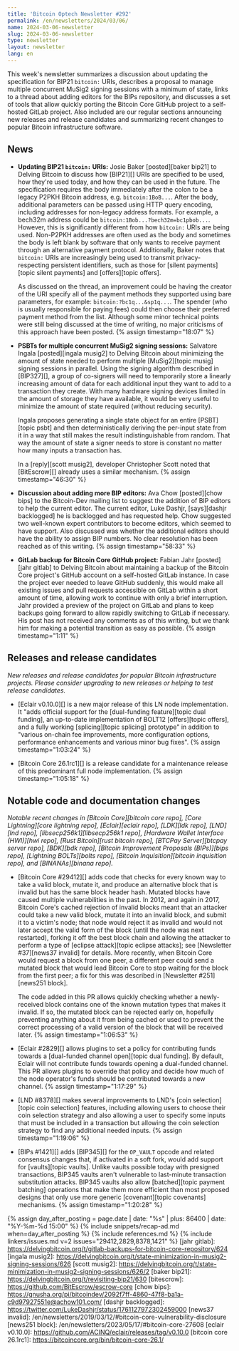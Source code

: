 ```yaml
---
title: 'Bitcoin Optech Newsletter #292'
permalink: /en/newsletters/2024/03/06/
name: 2024-03-06-newsletter
slug: 2024-03-06-newsletter
type: newsletter
layout: newsletter
lang: en
---
```

This week's newsletter summarizes a discussion about updating the
specification for BIP21 `bitcoin:` URIs, describes a proposal to manage
multiple concurrent MuSig2 signing sessions with a minimum of state,
links to a thread about adding editors for the BIPs repository, and
discusses a set of tools that allow quickly porting the Bitcoin Core
GitHub project to a self-hosted GitLab project.  Also included are our
regular sections announcing new releases and release candidates and summarizing
recent changes to popular Bitcoin infrastructure software.

## News

- **Updating BIP21 `bitcoin:` URIs:** Josie Baker [posted][baker bip21]
  to Delving Bitcoin to discuss how [BIP21][] URIs are specified to be
  used, how they're used today, and how they can be used in the future.
  The specification requires the body immediately after the colon to be
  a legacy P2PKH Bitcoin address, e.g. `bitcoin:1BoB...`.  After the
  body, additional parameters can be passed using HTTP query encoding,
  including addresses for non-legacy address formats.  For example, a
  bech32m address could be `bitcoin:1Bob...?bech32m=bc1pbob...`.
  However, this is significantly different from how `bitcoin:` URIs are
  being used.  Non-P2PKH addresses are often used as the body and
  sometimes the body is left blank by software that only wants to
  receive payment through an alternative payment protocol.
  Additionally, Baker notes that `bitcoin:` URIs are increasingly being
  used to transmit privacy-respecting persistent identifiers, such as
  those for [silent payments][topic silent payments] and [offers][topic
  offers].

    As discussed on the thread, an improvement could be having the
    creator of the URI specify all of the payment methods they supported
    using bare parameters, for example: `bitcoin:?bc1q...&sp1q...`.  The
    spender (who is usually responsible for paying fees) could then
    choose their preferred payment method from the list.  Although some
    minor technical points were still being discussed at the time of
    writing, no major criticisms of this approach have been posted. {% assign timestamp="18:07" %}

- **PSBTs for multiple concurrent MuSig2 signing sessions:** Salvatore
  Ingala [posted][ingala musig2] to Delving Bitcoin about minimizing the
  amount of state needed to perform multiple [MuSig2][topic musig]
  signing sessions in parallel.  Using the signing algorithm described
  in [BIP327][], a group of co-signers will need to temporarily store a
  linearly increasing amount of data for each additional input they want
  to add to a transaction they create.  With many hardware signing
  devices limited in the amount of storage they have available, it would
  be very useful to minimize the amount of state required (without
  reducing security).

  Ingala proposes generating a single state object for an entire
  [PSBT][topic psbt] and then deterministically deriving the per-input
  state from it in a way that still makes the result indistinguishable
  from random.  That way the amount of state a signer needs to store is
  constant no matter how many inputs a transaction has.

  In a [reply][scott musig2], developer Christopher Scott noted that
  [BitEscrow][] already uses a similar mechanism. {% assign timestamp="46:30" %}

- **Discussion about adding more BIP editors:** Ava Chow [posted][chow
  bips] to the Bitcoin-Dev mailing list to suggest the addition of BIP
  editors to help the current editor.  The current editor, Luke Dashjr,
  [says][dashjr backlogged] he is backlogged and has requested help.
  Chow suggested two well-known expert contributors to become editors,
  which seemed to have support.  Also discussed was whether the
  additional editors should have the ability to assign BIP numbers.  No
  clear resolution has been reached as of this writing. {% assign timestamp="58:33" %}

- **GitLab backup for Bitcoin Core GitHub project:** Fabian Jahr
  [posted][jahr gitlab] to Delving Bitcoin about maintaining a backup of
  the Bitcoin Core project's GitHub account on a self-hosted GitLab
  instance.  In case the project ever needed to leave GitHub suddenly,
  this would make all existing issues and pull requests accessible on
  GitLab within a short amount of time, allowing work to continue with
  only a brief interruption.  Jahr provided a preview of the project on
  GitLab and plans to keep backups going forward to allow rapidly
  switching to GitLab if necessary.  His post has not received any
  comments as of this writing, but we thank him for making a potential
  transition as easy as possible. {% assign timestamp="1:11" %}

## Releases and release candidates

*New releases and release candidates for popular Bitcoin infrastructure
projects.  Please consider upgrading to new releases or helping to test
release candidates.*

- [Eclair v0.10.0][] is a new major release of this LN node
  implementation.  It "adds official support for the [dual-funding
  feature][topic dual funding], an up-to-date implementation of BOLT12
  [offers][topic offers], and a fully working [splicing][topic splicing]
  prototype" in addition to "various on-chain fee improvements, more
  configuration options, performance enhancements and various minor bug
  fixes". {% assign timestamp="1:03:24" %}

- [Bitcoin Core 26.1rc1][] is a release candidate for a maintenance release
  of this predominant full node implementation. {% assign timestamp="1:05:18" %}

## Notable code and documentation changes

_Notable recent changes in [Bitcoin Core][bitcoin core repo], [Core
Lightning][core lightning repo], [Eclair][eclair repo], [LDK][ldk repo],
[LND][lnd repo], [libsecp256k1][libsecp256k1 repo], [Hardware Wallet
Interface (HWI)][hwi repo], [Rust Bitcoin][rust bitcoin repo], [BTCPay
Server][btcpay server repo], [BDK][bdk repo], [Bitcoin Improvement
Proposals (BIPs)][bips repo], [Lightning BOLTs][bolts repo],
[Bitcoin Inquisition][bitcoin inquisition repo], and [BINANAs][binana
repo]._

- [Bitcoin Core #29412][] adds code that checks for every known way to
  take a valid block, mutate it, and produce an alternative block that
  is invalid but has the same block header hash.  Mutated blocks have
  caused multiple vulnerabilities in the past.  In 2012, and again in
  2017, Bitcoin Core's cached rejection of invalid blocks meant that an
  attacker could take a new valid block, mutate it into an invalid
  block, and submit it to a victim's node; that node would reject it as
  invalid and would not later accept the valid form of the block (until
  the node was next restarted), forking it off the best block chain and
  allowing the attacker to perform a type of [eclipse attack][topic
  eclipse attacks]; see [Newsletter #37][news37 invalid] for details.
  More recently, when Bitcoin Core would request a block from one peer,
  a different peer could send a mutated block that would lead Bitcoin
  Core to stop waiting for the block from the first peer; a fix for this
  was described in [Newsletter #251][news251 block].

    The code added in this PR allows quickly checking whether a
    newly-received block contains one of the known mutation types that
    makes it invalid.  If so, the mutated block can be rejected early
    on, hopefully preventing anything about it from being cached or used
    to prevent the correct processing of a valid version of the block that
    will be received later. {% assign timestamp="1:06:53" %}

- [Eclair #2829][] allows plugins to set a policy for contributing funds
  towards a [dual-funded channel open][topic dual funding].  By default,
  Eclair will not contribute funds towards opening a dual-funded
  channel.  This PR allows plugins to override that policy and decide
  how much of the node operator's funds should be contributed towards a
  new channel. {% assign timestamp="1:17:29" %}

- [LND #8378][] makes several improvements to LND's [coin
  selection][topic coin selection] features, including allowing users to
  choose their coin selection strategy and also allowing a user to
  specify some inputs that must be included in a transaction but
  allowing the coin selection strategy to find any additional needed
  inputs. {% assign timestamp="1:19:06" %}

- [BIPs #1421][] adds [BIP345][] for the `OP_VAULT` opcode and related
  consensus changes that, if activated in a soft fork, would add support
  for [vaults][topic vaults].  Unlike vaults possible today with
  presigned transactions, BIP345 vaults aren't vulnerable to last-minute
  transaction substitution attacks.  BIP345 vaults also allow
  [batched][topic payment batching] operations that make them more
  efficient than most proposed designs that only use more generic
  [covenant][topic covenants] mechanisms. {% assign timestamp="1:20:28" %}

{% assign day_after_posting = page.date | date: "%s" | plus: 86400 | date: "%Y-%m-%d 15:00" %}
{% include snippets/recap-ad.md when=day_after_posting %}
{% include references.md %}
{% include linkers/issues.md v=2 issues="29412,2829,8378,1421" %}
[jahr gitlab]: https://delvingbitcoin.org/t/gitlab-backups-for-bitcoin-core-repository/624
[ingala musig2]: https://delvingbitcoin.org/t/state-minimization-in-musig2-signing-sessions/626
[scott musig2]: https://delvingbitcoin.org/t/state-minimization-in-musig2-signing-sessions/626/2
[baker bip21]: https://delvingbitcoin.org/t/revisiting-bip21/630
[bitescrow]: https://github.com/BitEscrow/escrow-core
[chow bips]: https://gnusha.org/pi/bitcoindev/2092f7ff-4860-47f8-ba1a-c9d97927551e@achow101.com/
[dashjr backlogged]: https://twitter.com/LukeDashjr/status/1761127972302459000
[news37 invalid]: /en/newsletters/2019/03/12/#bitcoin-core-vulnerability-disclosure
[news251 block]: /en/newsletters/2023/05/17/#bitcoin-core-27608
[eclair v0.10.0]: https://github.com/ACINQ/eclair/releases/tag/v0.10.0
[bitcoin core 26.1rc1]: https://bitcoincore.org/bin/bitcoin-core-26.1/
